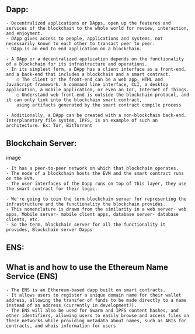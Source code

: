 ## Dapp:

	- Decentralized applications or DApps, open up the features and services of the blockchain to the whole world for review, interaction, and enjoyment.
	- DApp gives access to people, applications and systems, not necessarily known to each other to transact peer to peer. 
	- DApp is an end to end application on a blockchain.

	- A DApp or a decentralized application depends on the functionality of a blockchain for its infrastructure and operations.
	- In its simplest form, a DApp has a client interface as a front-end, and a back-end that includes a blockchain and a smart contract.
		○ The client or the front-end can be a web app, HTML and JavaScript framework. A command line interface, CLI, a desktop application, a mobile application, or even an IoT, Internet of Things.
		○ Understand web front-end is outside the blockchain protocol, and it can only link into the blockchain smart contract, 
		using artifacts generated by the smart contract compile process
	
	- Additionally, a DApp can be created with a non-blockchain back-end. Interplanetary file system, IPFS, is an example of such an architecture. Ex: Tor, BitTorrent

## Blockchain Server:

image


	- It has a peer-to-peer network on which that blockchain operates. 
	- The node of a blockchain hosts the EVM and the smart contract runs on the EVM. 
	- The user interfaces of the Dapp runs on top of this layer, they use the smart contract for their logic.

	- We're going to coin the term blockchain server for representing the infrastructure and the functionality the blockchain provides.
	- This nomenclature is drawn from the similarity in a web server- web apps, Mobile server- mobile client apps, database server- database clients, etc. 
	- So the term, blockchain server for all the functionality it provides, Blockchain server Dapps


## ENS:
## What is and how to use the Ethereum Name Service (ENS)
	- The ENS is an Ethereum-based dapp built on smart contracts. 
	- It allows users to register a unique domain name for their wallet address, allowing the transfer of funds to be made directly to a name instead of an address (currently in development?).
	- The ENS will also be used for Swarm and IPFS content hashes, and other identifiers, allowing users to easily browse and access files on these networks while providing metadata about names, such as ABIs for contracts, and whois information for users


